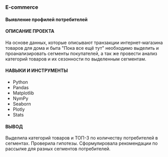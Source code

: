 ### E-commerce
#### Выявление профилей потребителей

#### ОПИСАНИЕ ПРОЕКТА

На основе данных, которые описывают транзакции интернет-магазина товаров для дома и быта "Пока все ещё тут" необходимо выделить и проанализировать сегменты покупателей, а так же провести анализ категорий товаров и их сезонности по выделенным сегментам.

#### НАВЫКИ И ИНСТРУМЕНТЫ

+ Python
+ Pandas
+ Matplotlib
+ NymPy
+ Seaborn
+ Plotly
+ Stats

#### ВЫВОД

Выделила категорий товаров и ТОП-3 по количеству потребителей в сегментах. Проверила гипотезы. Сформулировала рекомендации по рассылке для разных сегментов потребителей.

